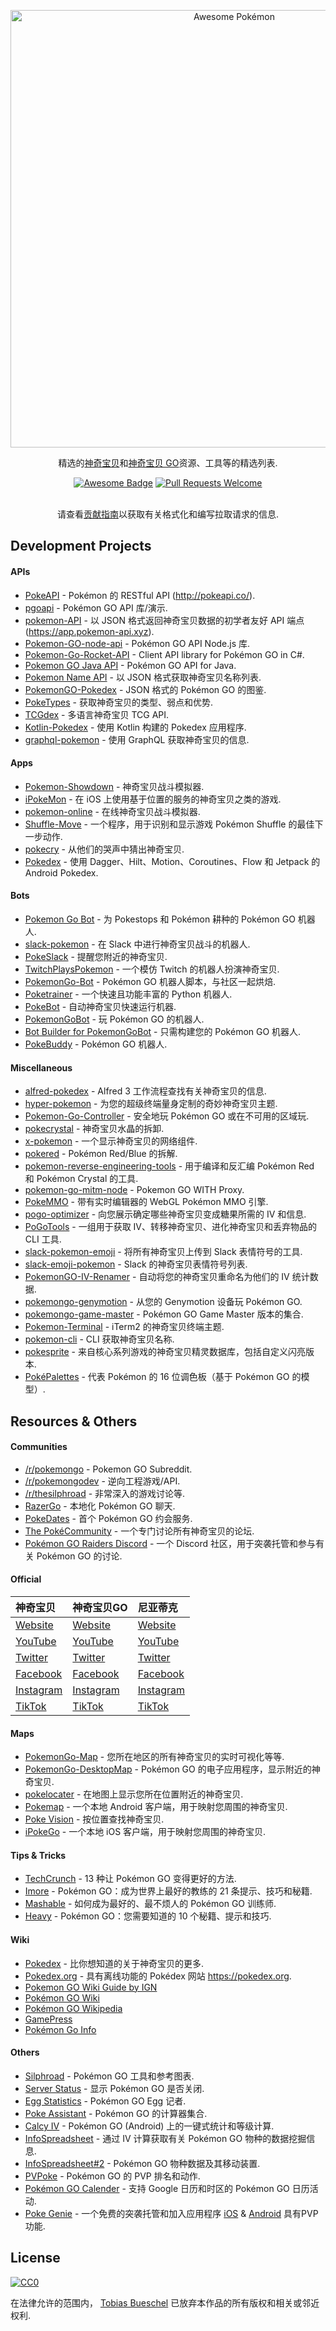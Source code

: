 <div class="github-widget" data-repo="tobiasbueschel/awesome-pokemon"></div>
<script async src="https://pagead2.googlesyndication.com/pagead/js/adsbygoogle.js"></script><ins class="adsbygoogle" style="display:block" data-ad-client="ca-pub-6890694312814945" data-ad-slot="5473692530" data-ad-format="auto"  data-full-width-responsive="true"></ins><script>(adsbygoogle = window.adsbygoogle || []).push({});</script>
<p align="center">
  <a href="https://github.com/tobiasbueschel/awesome-pokemon/">
    <img alt="Awesome Pokémon" src="https://raw.githubusercontent.com/tobiasbueschel/awesome-pokemon/master/logo.png" width="700">
  </a>
</p>

<div align="center">

<p align="center">
  精选的<a href="http://www.pokemon.com/">神奇宝贝</a>和<a href="http://www.pokemongo.com/">神奇宝贝 GO</a>资源、工具等的精选列表.
</p>

<p align="center">
  <a href="https://raw.githubusercontent.com/sindresorhus/awesome"><img alt="Awesome Badge" src="https://awesome.re/badge-flat.svg"></a>
  <a href="https://raw.githubusercontent.com/tobiasbueschel/awesome-pokemon/pulls"><img alt="Pull Requests Welcome" src="https://img.shields.io/badge/PRs-welcome-brightgreen.svg?style=flat-square"></a>
</p>

<p>
</i> </i><br>  
请查看<a href="https://github.com/tobiasbueschel/awesome-pokemon/blob/master/contributing.md">贡献指南</a>以获取有关格式化和编写拉取请求的信息.
</p>

</div>



## Development Projects
#### APIs
- [PokeAPI](https://github.com/PokeAPI/pokeapi/) - Pokémon 的 RESTful API (http://pokeapi.co/).
- [pgoapi](https://github.com/tejado/pgoapi) - Pokémon GO API 库/演示.
- [pokemon-API](https://github.com/Purukitto/pokemon-api) - 以 JSON 格式返回神奇宝贝数据的初学者友好 API 端点 (https://app.pokemon-api.xyz).
- [Pokemon-GO-node-api](https://github.com/Armax/Pokemon-GO-node-api) - Pokémon GO API Node.js 库.
- [Pokemon-Go-Rocket-API](https://github.com/FeroxRev/Pokemon-Go-Rocket-API) - Client API library for Pokémon GO in C#.
- [Pokemon GO Java API](https://github.com/Grover-c13/PokeGOAPI-Java) - Pokémon GO API for Java.
- [Pokemon Name API](https://github.com/sindresorhus/pokemon) - 以 JSON 格式获取神奇宝贝名称列表.
- [PokemonGO-Pokedex](https://github.com/Biuni/PokemonGO-Pokedex) - JSON 格式的 Pokémon GO 的图鉴.
- [PokeTypes](https://github.com/fbosch/poke-types) - 获取神奇宝贝的类型、弱点和优势.
- [TCGdex](https://github.com/tcgdex/cards-database) - 多语言神奇宝贝 TCG API.
- [Kotlin-Pokedex](https://github.com/mrcsxsiq/Kotlin-Pokedex) - 使用 Kotlin 构建的 Pokedex 应用程序.
- [graphql-pokemon](https://github.com/lucasbento/graphql-pokemon) - 使用 GraphQL 获取神奇宝贝的信息.

#### Apps
- [Pokemon-Showdown](https://github.com/Zarel/Pokemon-Showdown) - 神奇宝贝战斗模拟器.
- [iPokeMon](https://github.com/Kjuly/iPokeMon) - 在 iOS 上使用基于位置的服务的神奇宝贝之类的游戏.
- [pokemon-online](https://github.com/po-devs/pokemon-online) - 在线神奇宝贝战斗模拟器.
- [Shuffle-Move](https://github.com/Loreinator/Shuffle-Move) - 一个程序，用于识别和显示游戏 Pokémon Shuffle 的最佳下一步动作.
- [pokecry](https://github.com/fent/pokecry) - 从他们的哭声中猜出神奇宝贝.
- [Pokedex](https://github.com/skydoves/Pokedex) - 使用 Dagger、Hilt、Motion、Coroutines、Flow 和 Jetpack 的 Android Pokedex.

#### Bots
- [Pokemon Go Bot](https://github.com/Hrithikd/Pokemon-Go-Bot-Working-Hack-API) - 为 Pokestops 和 Pokémon 耕种的 Pokémon GO 机器人.
- [slack-pokemon](https://github.com/rvinluan/slack-pokemon) - 在 Slack 中进行神奇宝贝战斗的机器人.
- [PokeSlack](https://github.com/timwah/pokeslack) - 提醒您附近的神奇宝贝.
- [TwitchPlaysPokemon](https://github.com/sunshinekitty/TwitchPlaysPokemon) - 一个模仿 Twitch 的机器人扮演神奇宝贝.
- [PokemonGo-Bot](https://github.com/PokemonGoF/PokemonGo-Bot) - Pokémon GO 机器人脚本，与社区一起烘焙.
- [Poketrainer](https://github.com/j-e-k/poketrainer) - 一个快速且功能丰富的 Python 机器人.
- [PokeBot](https://github.com/akbaryahya/PokeBot) - 自动神奇宝贝快速运行机器.
- [PokemonGoBot](https://github.com/jabbink/PokemonGoBot) - 玩 Pokémon GO 的机器人.
- [Bot Builder for PokemonGoBot](https://github.com/shilch/pogobot-builder) - 只需构建您的 Pokémon GO 机器人.
- [PokeBuddy](https://github.com/finndev/PokeBuddy) - Pokémon GO 机器人.

#### Miscellaneous
- [alfred-pokedex](https://github.com/vutran/alfred-pokedex) - Alfred 3 工作流程查找有关神奇宝贝的信息.
- [hyper-pokemon](https://github.com/hyper-pokemon/hyper-pokemon) - 为您的超级终端量身定制的奇妙神奇宝贝主题.
- [Pokemon-Go-Controller](https://github.com/kahopoon/Pokemon-Go-Controller) - 安全地玩 Pokémon GO 或在不可用的区域玩.
- [pokecrystal](https://github.com/pret/pokecrystal) - 神奇宝贝水晶的拆卸.
- [x-pokemon](https://github.com/passy/x-pokemon) - 一个显示神奇宝贝的网络组件.
- [pokered](https://github.com/pret/pokered) - Pokémon Red/Blue 的拆解.
- [pokemon-reverse-engineering-tools](https://github.com/pret/pokemon-reverse-engineering-tools) - 用于编译和反汇编 Pokémon Red 和 Pokémon Crystal 的工具.
- [pokemon-go-mitm-node](https://github.com/rastapasta/pokemon-go-mitm-node) - Pokemon GO WITH Proxy.
- [PokeMMO](https://github.com/maierfelix/PokeMMO) - 带有实时编辑器的 WebGL Pokémon MMO 引擎.
- [pogo-optimizer](https://github.com/justinleewells/pogo-optimizer) - 向您展示确定哪些神奇宝贝变成糖果所需的 IV 和信息.
- [PoGoTools](https://github.com/nelsyeung/PoGoTools) - 一组用于获取 IV、转移神奇宝贝、进化神奇宝贝和丢弃物品的 CLI 工具.
- [slack-pokemon-emoji](https://github.com/fraserxu/slack-pokemon-emoji) - 将所有神奇宝贝上传到 Slack 表情符号的工具.
- [slack-emoji-pokemon](https://github.com/Templarian/slack-emoji-pokemon) - Slack 的神奇宝贝表情符号列表.
- [PokemonGO-IV-Renamer](https://github.com/Boren/PokemonGO-IV-Renamer) - 自动将您的神奇宝贝重命名为他们的 IV 统计数据.
- [pokemongo-genymotion](https://github.com/jlobos/pokemongo-genymotion) - 从您的 Genymotion 设备玩 Pokémon GO.
- [pokemongo-game-master](https://github.com/BrunnerLivio/pokemongo-game-master) - Pokémon GO Game Master 版本的集合.
- [Pokemon-Terminal](https://github.com/LazoCoder/Pokemon-Terminal) - iTerm2 的神奇宝贝终端主题.
- [pokemon-cli](https://github.com/sindresorhus/pokemon-cli) - CLI 获取神奇宝贝名称.
- [pokesprite](https://github.com/msikma/pokesprite) - 来自核心系列游戏的神奇宝贝精灵数据库，包括自定义闪亮版本.
- [PokéPalettes](https://github.com/BarryMode/pokepalettes) - 代表 Pokémon 的 16 位调色板（基于 Pokémon GO 的模型）.

## Resources & Others
#### Communities
- [/r/pokemongo](https://www.reddit.com/r/pokemongo/) - Pokemon GO Subreddit.
- [/r/pokemongodev](https://www.reddit.com/r/pokemongodev) - 逆向工程游戏/API.
- [/r/thesilphroad](https://www.reddit.com/r/thesilphroad) - 非常深入的游戏讨论等.
- [RazerGo](https://go.razerzone.com/) - 本地化 Pokémon GO 聊天.
- [PokeDates](https://www.projectfixup.com/pokedates/) - 首个 Pokémon GO 约会服务.
- [The PokéCommunity](https://www.pokecommunity.com/index.php) - 一个专门讨论所有神奇宝贝的论坛.
- [Pokémon GO Raiders Discord](https://www.pogoraiders.gg/discord) - 一个 Discord 社区，用于突袭托管和参与有关 Pokémon GO 的讨论.

#### Official

 | 神奇宝贝 | 神奇宝贝GO | 尼亚蒂克 |
| :------------------------------------------------------  | :---------------------------- | :-------------------------------------- |
| [Website](http://www.pokemon.com/) | [Website](http://www.pokemongo.com/) | [Website](https://www.nianticlabs.com/) |
| [YouTube](https://www.youtube.com/user/pokemon) | [YouTube](https://www.youtube.com/channel/UCA698bls2pjQyiqP9N-iaeg) | [YouTube](https://www.youtube.com/channel/UCJZnyHeWyS_5abW0qnFNHMg) |
| [Twitter](https://twitter.com/pokemon) | [Twitter](https://twitter.com/PokemonGoApp) | [Twitter](https://twitter.com/NianticLabs) |
| [Facebook](https://www.facebook.com/Pokemon/) | [Facebook](https://www.facebook.com/PokemonGO/) | [Facebook](https://www.facebook.com/nianticlabs) |
| [Instagram](https://www.instagram.com/pokemon/?hl=en) | [Instagram](https://www.instagram.com/pokemongoapp/?hl=en) | [Instagram](https://www.instagram.com/nianticlabs/?hl=en) |
| [TikTok](https://www.tiktok.com/@pokemonofficial?lang=en) | [TikTok](https://www.tiktok.com/@pokemongo?lang=en) | [TikTok](https://www.tiktok.com/@niantic?lang=en) |

#### Maps
- [PokemonGo-Map](https://github.com/AHAAAAAAA/PokemonGo-Map) - 您所在地区的所有神奇宝贝的实时可视化等等.
- [PokemonGo-DesktopMap](https://github.com/mchristopher/PokemonGo-DesktopMap) - Pokémon GO 的电子应用程序，显示附近的神奇宝贝.
- [pokelocater](https://github.com/emeth-/pokelocater) - 在地图上显示您所在位置附近的神奇宝贝.
- [Pokemap](https://github.com/omkarmoghe/Pokemap) - 一个本地 Android 客户端，用于映射您周围的神奇宝贝.
- [Poke Vision](https://pokevision.com/) - 按位置查找神奇宝贝.
- [iPokeGo](https://github.com/istornz/iPokeGo) - 一个本地 iOS 客户端，用于映射您周围的神奇宝贝.

#### Tips & Tricks
- [TechCrunch](https://techcrunch.com/gallery/pokemon-go-tips/) - 13 种让 Pokémon GO 变得更好的方法.
- [Imore](http://www.imore.com/Pokemon-go-tips-tricks-cheats) - Pokémon GO：成为世界上最好的教练的 21 条提示、技巧和秘籍.
- [Mashable](http://mashable.com/2016/07/08/how-to-play-pokemon-go/#7iz7HhcepPqi) - 如何成为最好的、最不烦人的 Pokémon GO 训练师.
- [Heavy](http://heavy.com/games/2016/07/pokemon-go-cheats-tips-tricks-guide-walkthrough-gps-spoof-fake-pikachu-starter-get-coins-throw-candy-incense-footsteps-pokestops-driving-lucky-eggs/) - Pokémon GO：您需要知道的 10 个秘籍、提示和技巧.

#### Wiki
- [Pokedex](https://github.com/veekun/pokedex) - 比你想知道的关于神奇宝贝的更多.
- [Pokedex.org](https://github.com/nolanlawson/pokedex.org) - 具有离线功能的 Pokédex 网站 https://pokedex.org.
- [Pokemon GO Wiki Guide by IGN](http://www.ign.com/wikis/pokemon-go)
- [Pokémon GO Wiki](https://pkmngowiki.com/)
- [Pokémon GO Wikipedia](https://en.wikipedia.org/wiki/Pok%C3%A9mon_Go)
- [GamePress](https://pokemongo.gamepress.gg/)
- [Pokémon Go Info](https://pokemon.gameinfo.io/)

#### Others
- [Silphroad](https://thesilphroad.com/research) - Pokémon GO 工具和参考图表.
- [Server Status](http://www.mmoserverstatus.com/pokemon_go) - 显示 Pokémon GO 是否关闭.
- [Egg Statistics](https://app.cmmcd.com/) - Pokémon GO Egg 记者.
- [Poke Assistant](https://pokeassistant.com/) - Pokémon GO 的计算器集合.
- [Calcy IV](https://play.google.com/store/apps/details?id=tesmath.calcy) - Pokémon GO (Android) 上的一键式统计和等级计算.
- [InfoSpreadsheet](https://docs.google.com/spreadsheets/d/1iJcE12v14GA8V8EO4M1-dPxBFT2kFhR6bUXvj03a4kM/) - 通过 IV 计算获取有关 Pokémon GO 物种的数据挖掘信息.
- [InfoSpreadsheet#2](https://docs.google.com/spreadsheets/d/1hcFo7-UGWx1k1u1BHOvDhq8foPeRr7YbX2jLjjJK0Qw/) - Pokémon GO 物种数据及其移动装置.
- [PVPoke](https://pvpoke.com/) - Pokémon GO 的 PVP 排名和动作.
- [Pokémon GO Calender](https://pokemoncalendar.com/) - 支持 Google 日历和时区的 Pokémon GO 日历活动.
- [Poke Genie](http://www.pokegenie.net/) - 一个免费的突袭托管和加入应用程序 [iOS](https://apps.apple.com/us/app/poke-genie-remote-raid-iv-pvp/id1143920524) & [Android](https://play.google.com/store/apps/details?id=com.cjin.pokegenie.standard) 具有PVP功能.

## License
[![CC0](http://mirrors.creativecommons.org/presskit/buttons/88x31/svg/cc-zero.svg)](https://creativecommons.org/publicdomain/zero/1.0/)

在法律允许的范围内， [Tobias Bueschel](http://github.com/tobiasbueschel) 已放弃本作品的所有版权和相关或邻近权利.
